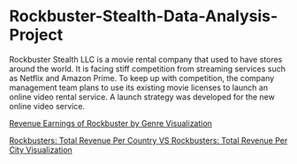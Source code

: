 # Rockbuster-Stealth-Data-Analysis-Project
Rockbuster Stealth LLC is a movie rental company that used to have stores around the world. It is facing stiff competition from streaming services such as Netflix and Amazon Prime. To keep up with competition, the company management team plans to use its existing movie licenses to launch an online video rental service. A launch strategy was developed for the new online video service. 

[Revenue Earnings of Rockbuster by Genre Visualization](https://public.tableau.com/app/profile/matthew3308/viz/ComparingRevenuesofDifferentMovieGenres/Sheet1)

[Rockbusters: Total Revenue Per Country VS Rockbusters: Total Revenue Per City Visualization](https://public.tableau.com/app/profile/matthew3308/viz/RockbustersTotalRevenuePerCountryTotalRevenuePerCity/RockbustersTotalRevenuePerCountryVSRockbustersTotalRevenuePerCity)
